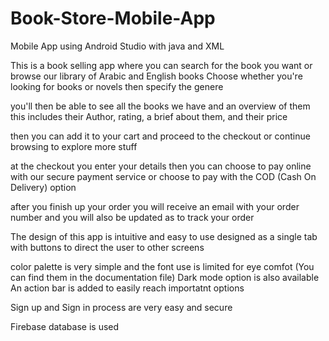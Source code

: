 # Book-Store-Mobile-App
Mobile App using Android Studio with java and XML

This is a book selling app where you can search for the book you want
or browse our library of Arabic and English books
Choose whether you're looking for books or novels
then specify the genere

you'll then be able to see all the books we have and an overview of them
this includes their Author, rating, a brief about them, and their price

then you can add it to your cart 
and proceed to the checkout or continue browsing to explore more stuff

at the checkout you enter your details then you can choose to pay online with our secure payment service 
or choose to pay with the COD (Cash On Delivery) option

after you finish up your order you will receive an email with your order number 
and you will also be updated as to track your order

The design of this app is intuitive and easy to use
designed as a single tab with buttons to direct the user to other screens

color palette is very simple and the font use is limited for eye comfot (You can find them in the documentation file)
Dark mode option is also available
An action bar is added to easily reach importatnt options

Sign up and Sign in process are very easy and secure

Firebase database is used
